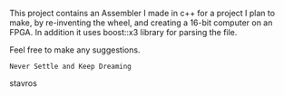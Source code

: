 This project contains an Assembler I made in c++ for a project I plan to make, by re-inventing the wheel, and creating a 16-bit computer on an FPGA. In addition it uses boost::x3 library for parsing the file.

Feel free to make any suggestions.


`Never Settle and Keep Dreaming`

stavros
